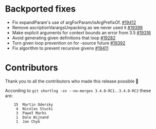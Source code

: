 # Backported fixes

- Fix expandParam's use of argForParam/isArgPrefixOf. [#19412](https://github.com/lampepfl/dotty/pull/19412)
- Remove ascriptionVarargsUnpacking as we never used it [#19399](https://github.com/lampepfl/dotty/pull/19399)
- Make explicit arguments for context bounds an error from 3.5 [#19316](https://github.com/lampepfl/dotty/pull/19316)
- Avoid generating given definitions that loop [#19282](https://github.com/lampepfl/dotty/pull/19282)
- Turn given loop prevention on for -source future [#19392](https://github.com/lampepfl/dotty/pull/19392)
- Fix algorithm to prevent recursive givens [#19411](https://github.com/lampepfl/dotty/pull/19411)

# Contributors

Thank you to all the contributors who made this release possible 🎉

According to `git shortlog -sn --no-merges 3.4.0-RC1..3.4.0-RC2` these are:

```
    15	Martin Odersky
     4	Nicolas Stucki
     3	Paweł Marks
     1	Dale Wijnand
     1	Jan Chyb
```
